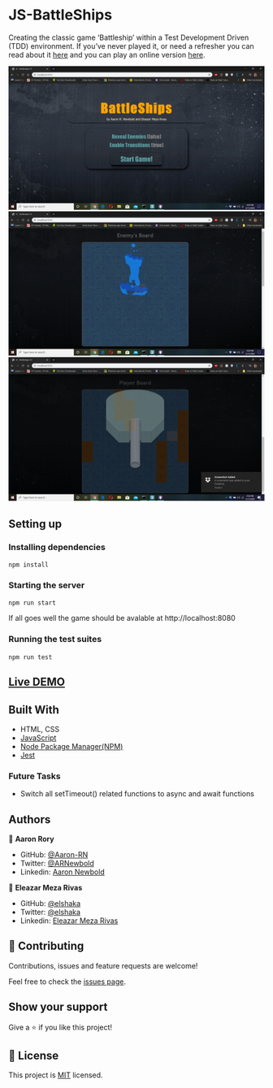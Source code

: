 # JS-BattleShips
Creating the classic game ‘Battleship’ within a Test Development Driven (TDD) environment. If you’ve never played it, or need a refresher you can read about it [here](https://en.wikipedia.org/wiki/Battleship_(game)) and you can play an online version [here](http://en.battleship-game.org/).

![screenshot](./screenshot.png)
![screenshot](./screenshot2.png)
![screenshot](./screenshot3.png)

## Setting up

### Installing dependencies

```
npm install
```

### Starting the server

```
npm run start
```

If all goes well the game should be avalable at http://localhost:8080


### Running the test suites
```
npm run test
```

## [Live DEMO](https://raw.githack.com/Aaron-RN/JS-BattleShips-V2/development/dist/index.html)

## Built With

- HTML, CSS
- [JavaScript](https://developer.mozilla.org/en-US/docs/Web/JavaScript)
- [Node Package Manager(NPM)](https://www.npmjs.com/)
- [Jest](https://github.com/facebook/jest)

### Future Tasks

- Switch all setTimeout() related functions to async and await functions

## Authors

👤 **Aaron Rory**

- GitHub: [@Aaron-RN](https://github.com/Aaron-RN)
- Twitter: [@ARNewbold](https://twitter.com/ARNewbold)
- Linkedin: [Aaron Newbold](https://www.linkedin.com/in/aaron-newbold-1b9233187/)

👤 **Eleazar Meza Rivas**

- GitHub: [@elshaka](https://github.com/elshaka)
- Twitter: [@elshaka](https://twitter.com/elshaka)
- Linkedin: [Eleazar Meza Rivas](https://www.linkedin.com/in/elshaka/)

## 🤝 Contributing

Contributions, issues and feature requests are welcome!

Feel free to check the [issues page](issues/).

## Show your support

Give a ⭐️ if you like this project!

## 📝 License

This project is [MIT](lic.url) licensed.
